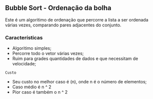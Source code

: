 ## Bubble Sort - Ordenação da bolha

Este é um algoritimo de ordenação que percorre a lista a ser ordenada várias vezes, comparando pares adjacentes do conjunto.

### Características

- Algoritimo simples;
- Percorre todo o vetor várias vezes;
- Ruim para grades quantidades de dados e que necessitam de velocidade;

<code>Custo</code>
- Seu custo no melhor caso é (n), onde n é o número de elementos;
- Caso médio é n ^ 2
- Pior caso é também o n ^ 2
